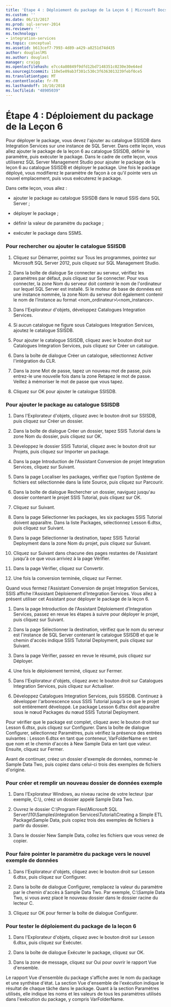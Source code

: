 ```yaml
---
title: 'Étape 4 : Déploiement du package de la Leçon 6 | Microsoft Docs'
ms.custom: ''
ms.date: 06/13/2017
ms.prod: sql-server-2014
ms.reviewer: ''
ms.technology:
- integration-services
ms.topic: conceptual
ms.assetid: b613cef7-7993-4d89-a429-a8251d74d435
author: douglaslMS
ms.author: douglasl
manager: craigg
ms.openlocfilehash: e7cc4a80849f9dfd12bd7148351c0230e30e64ed
ms.sourcegitcommit: 110e5e09ab3f301c530c3f6363013239febf0ce5
ms.translationtype: MT
ms.contentlocale: fr-FR
ms.lasthandoff: 10/10/2018
ms.locfileid: "48905039"
---
```

# <a name="step-4-deploying-the-lesson-6-package"></a>Étape 4 : Déploiement du package de la Leçon 6
  Pour déployer le package, vous devez l'ajouter au catalogue SSISDB dans Integration Services sur une instance de SQL Server. Dans cette leçon, vous allez ajouter le package de la leçon 6 au catalogue SSISDB, définir le paramètre, puis exécuter le package. Dans le cadre de cette leçon, vous utiliserez SQL Server Management Studio pour ajouter le package de la leçon 6 au catalogue SSISDB et déployer le package. Une fois le package déployé, vous modifierez le paramètre de façon à ce qu'il pointe vers un nouvel emplacement, puis vous exécuterez le package.  
  
 Dans cette leçon, vous allez :  
  
-   ajouter le package au catalogue SSISDB dans le nœud SSIS dans SQL Server ;  
  
-   déployer le package ;  
  
-   définir la valeur de paramètre du package ;  
  
-   exécuter le package dans SSMS.  
  
### <a name="to-locate-or-add-the-ssisdb-catalog"></a>Pour rechercher ou ajouter le catalogue SSISDB  
  
1.  Cliquez sur Démarrer, pointez sur Tous les programmes, pointez sur Microsoft SQL Server 2012, puis cliquez sur SQL Management Studio.  
  
2.  Dans la boîte de dialogue Se connecter au serveur, vérifiez les paramètres par défaut, puis cliquez sur Se connecter. Pour vous connecter, la zone Nom du serveur doit contenir le nom de l'ordinateur sur lequel SQL Server est installé. Si le moteur de base de données est une instance nommée, la zone Nom du serveur doit également contenir le nom de l’instance au format <nom_ordinateur>\\<nom_instance>.  
  
3.  Dans l'Explorateur d'objets, développez Catalogues Integration Services.  
  
4.  Si aucun catalogue ne figure sous Catalogues Integration Services, ajoutez le catalogue SSISDB.  
  
5.  Pour ajouter le catalogue SSISDB, cliquez avec le bouton droit sur Catalogues Integration Services, puis cliquez sur Créer un catalogue.  
  
6.  Dans la boîte de dialogue Créer un catalogue, sélectionnez Activer l'intégration du CLR.  
  
7.  Dans la zone Mot de passe, tapez un nouveau mot de passe, puis entrez-le une nouvelle fois dans la zone Retapez le mot de passe. Veillez à mémoriser le mot de passe que vous tapez.  
  
8.  Cliquez sur OK pour ajouter le catalogue SSISDB.  
  
### <a name="to-add-the-package-to-the-ssisdb-catalog"></a>Pour ajouter le package au catalogue SSISDB  
  
1.  Dans l'Explorateur d'objets, cliquez avec le bouton droit sur SSISDB, puis cliquez sur Créer un dossier.  
  
2.  Dans la boîte de dialogue Créer un dossier, tapez SSIS Tutorial dans la zone Nom du dossier, puis cliquez sur OK.  
  
3.  Développez le dossier SSIS Tutorial, cliquez avec le bouton droit sur Projets, puis cliquez sur Importer un package.  
  
4.  Dans la page Introduction de l'Assistant Conversion de projet Integration Services, cliquez sur Suivant.  
  
5.  Dans la page Localiser les packages, vérifiez que l'option Système de fichiers est sélectionnée dans la liste Source, puis cliquez sur Parcourir.  
  
6.  Dans la boîte de dialogue Rechercher un dossier, naviguez jusqu'au dossier contenant le projet SSIS Tutorial, puis cliquez sur OK.  
  
7.  Cliquez sur Suivant.  
  
8.  Dans la page Sélectionner les packages, les six packages SSIS Tutorial doivent apparaître. Dans la liste Packages, sélectionnez Lesson 6.dtsx, puis cliquez sur Suivant.  
  
9. Dans la page Sélectionner la destination, tapez SSIS Tutorial Deployment dans la zone Nom du projet, puis cliquez sur Suivant.  
  
10. Cliquez sur Suivant dans chacune des pages restantes de l'Assistant jusqu'à ce que vous arriviez à la page Vérifier.  
  
11. Dans la page Vérifier, cliquez sur Convertir.  
  
12. Une fois la conversion terminée, cliquez sur Fermer.  
  
 Quand vous fermez l'Assistant Conversion de projet Integration Services, SSIS affiche l'Assistant Déploiement d'Integration Services. Vous allez à présent utiliser cet Assistant pour déployer le package de la leçon 6.  
  
1.  Dans la page Introduction de l'Assistant Déploiement d'Integration Services, passez en revue les étapes à suivre pour déployer le projet, puis cliquez sur Suivant.  
  
2.  Dans la page Sélectionner la destination, vérifiez que le nom du serveur est l'instance de SQL Server contenant le catalogue SSISDB et que le chemin d'accès indique SSIS Tutorial Deployment, puis cliquez sur Suivant.  
  
3.  Dans la page Vérifier, passez en revue le résumé, puis cliquez sur Déployer.  
  
4.  Une fois le déploiement terminé, cliquez sur Fermer.  
  
5.  Dans l'Explorateur d'objets, cliquez avec le bouton droit sur Catalogues Integration Services, puis cliquez sur Actualiser.  
  
6.  Développez Catalogues Integration Services, puis SSISDB. Continuez à développer l'arborescence sous SSIS Tutorial jusqu'à ce que le projet soit entièrement développé. Le package Lesson 6.dtsx doit apparaître sous le nœud Packages du nœud SSIS Tutorial Deployment.  
  
 Pour vérifier que le package est complet, cliquez avec le bouton droit sur Lesson 6.dtsx, puis cliquez sur Configurer. Dans la boîte de dialogue Configurer, sélectionnez Paramètres, puis vérifiez la présence des entrées suivantes : Lesson 6.dtsx en tant que conteneur, VarFolderName en tant que nom et le chemin d'accès à New Sample Data en tant que valeur. Ensuite, cliquez sur Fermer.  
  
 Avant de continuer, créez un dossier d'exemple de données, nommez-le Sample Data Two, puis copiez dans celui-ci trois des exemples de fichiers d'origine.  
  
### <a name="to-create-and-populate-a-new-sample-data-folder"></a>Pour créer et remplir un nouveau dossier de données exemple  
  
1.  Dans l’Explorateur Windows, au niveau racine de votre lecteur (par exemple, C:\\), créez un dossier appelé Sample Data Two.  
  
2.  Ouvrez le dossier C:\Program Files\Microsoft SQL Server\110\Samples\Integration Services\Tutorial\Creating a Simple ETL Package\Sample Data, puis copiez trois des exemples de fichiers à partir du dossier.  
  
3.  Dans le dossier New Sample Data, collez les fichiers que vous venez de copier.  
  
### <a name="to-change-the-package-parameter-to-point-to-the-new-sample-data"></a>Pour faire pointer le paramètre du package vers le nouvel exemple de données  
  
1.  Dans l'Explorateur d'objets, cliquez avec le bouton droit sur Lesson 6.dtsx, puis cliquez sur Configurer.  
  
2.  Dans la boîte de dialogue Configurer, remplacez la valeur du paramètre par le chemin d'accès à Sample Data Two. Par exemple, C:\Sample Data Two, si vous avez placé le nouveau dossier dans le dossier racine du lecteur C.  
  
3.  Cliquez sur OK pour fermer la boîte de dialogue Configurer.  
  
### <a name="to-test-the-lesson-6-package-deployment"></a>Pour tester le déploiement du package de la leçon 6  
  
1.  Dans l'Explorateur d'objets, cliquez avec le bouton droit sur Lesson 6.dtsx, puis cliquez sur Exécuter.  
  
2.  Dans la boîte de dialogue Exécuter le package, cliquez sur OK.  
  
3.  Dans la zone de message, cliquez sur Oui pour ouvrir le rapport Vue d'ensemble.  
  
 Le rapport Vue d'ensemble du package s'affiche avec le nom du package et une synthèse d'état. La section Vue d'ensemble de l'exécution indique le résultat de chaque tâche dans le package. Quant à la section Paramètres utilisés, elle indique les noms et les valeurs de tous les paramètres utilisés dans l'exécution du package, y compris VarFolderName.  
  
  
